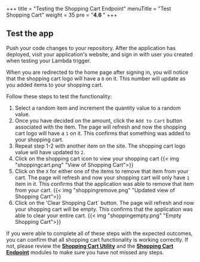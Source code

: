 +++
title = "Testing the Shopping Cart Endpoint"
menuTitle = "Test Shopping Cart"
weight = 35
pre = "<b>4.6 </b>"
+++

## Test the app
Push your code changes to your repository. After the application has deployed, visit your application's website, and sign in with user you created when testing your Lambda trigger.

When you are redirected to the home page after signing in, you will notice that the shopping cart logo will have a `0` on it. This number will update as you added items to your shopping cart.

Follow these steps to test the functionality:
1. Select a random item and increment the quantity value to a random value.
2. Once you have decided on the amount, click the `Add to Cart` button associated with the item. The page will refresh and now the shopping cart logo will have a `1` on it. This confirms that something was added to your shopping cart.
3. Repeat step 1-2 with another item on the site. The shopping cart logo value will have updated to `2`.
4. Click on the shopping cart icon to view your shopping cart
{{< img "shoppingcart.png" "View of Shopping Cart">}}
5. Click on the `X` for either one of the items to remove that item from your cart. The page will refresh and now your shopping cart will only have `1` item in it. This confirms that the application was able to remove that item from your cart.
{{< img "shoppingremove.png" "Updated view of Shopping Cart">}}
6. Click on the 'Clear Shopping Cart` button. The page will refresh and now your shopping cart will be empty. This confirms that the application was able to clear your entire cart.
{{< img "shoppingempty.png" "Empty Shopping Cart">}}

If you were able to complete all of these steps with the expected outcomes, you can confirm that all shopping cart functionality is working correctly. If not, please review the [**Shopping Cart Utility**](/chalice-dev/shopping-util.html) and the [**Shopping Cart Endpoint**](/chalice-dev/shopping-end.html) modules to make sure you have not missed any steps.